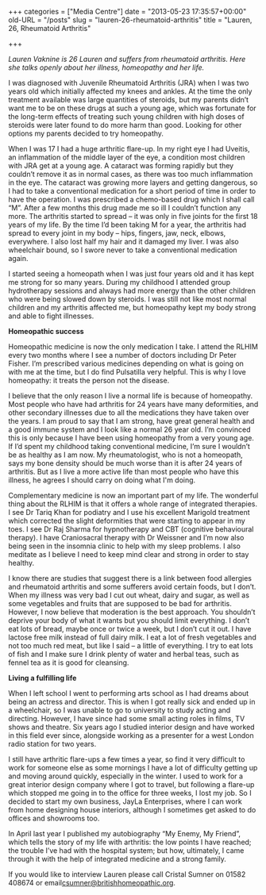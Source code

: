 +++
categories = ["Media Centre"]
date = "2013-05-23 17:35:57+00:00"
old-URL = "/posts"
slug = "lauren-26-rheumatoid-arthritis"
title = "Lauren, 26, Rheumatoid Arthritis"

+++

_Lauren Vaknine is 26 Lauren and suffers from rheumatoid arthritis. Here she talks openly about her illness, homeopathy and her life._

I was diagnosed with Juvenile Rheumatoid Arthritis (JRA) when I was two years old which initially affected my knees and ankles. At the time the only treatment available was large quantities of steroids, but my parents didn’t want me to be on these drugs at such a young age, which was fortunate for the long-term effects of treating such young children with high doses of steroids were later found to do more harm than good. Looking for other options my parents decided to try homeopathy.

When I was 17 I had a huge arthritic flare-up. In my right eye I had Uveitis, an inflammation of the middle layer of the eye, a condition most children with JRA get at a young age. A cataract was forming rapidly but they couldn’t remove it as in normal cases, as there was too much inflammation in the eye. The cataract was growing more layers and getting dangerous, so I had to take a conventional medication for a short period of time in order to have the operation. I was prescribed a chemo-based drug which I shall call “M”. After a few months this drug made me so ill I couldn’t function any more. The arthritis started to spread – it was only in five joints for the first 18 years of my life. By the time I’d been taking M for a year, the arthritis had spread to every joint in my body – hips, fingers, jaw, neck, elbows, everywhere. I also lost half my hair and it damaged my liver. I was also wheelchair bound, so I swore never to take a conventional medication again.

I started seeing a homeopath when I was just four years old and it has kept me strong for so many years. During my childhood I attended group hydrotherapy sessions and always had more energy than the other children who were being slowed down by steroids. I was still not like most normal children and my arthritis affected me, but homeopathy kept my body strong and able to fight illnesses.

**Homeopathic success**

Homeopathic medicine is now the only medication I take. I attend the RLHIM every two months where I see a number of doctors including Dr Peter Fisher. I’m prescribed various medicines depending on what is going on with me at the time, but I do find Pulsatilla very helpful. This is why I love homeopathy: it treats the person not the disease.

I believe that the only reason I live a normal life is because of homeopathy. Most people who have had arthritis for 24 years have many deformities, and other secondary illnesses due to all the medications they have taken over the years. I am proud to say that I am strong, have great general health and a good immune system and I look like a normal 26 year old. I’m convinced this is only because I have been using homeopathy from a very young age. If I’d spent my childhood taking conventional medicine, I’m sure I wouldn’t be as healthy as I am now. My rheumatologist, who is not a homeopath, says my bone density should be much worse than it is after 24 years of arthritis. But as I live a more active life than most people who have this illness, he agrees I should carry on doing what I'm doing.

Complementary medicine is now an important part of my life. The wonderful thing about the RLHIM is that it offers a whole range of integrated therapies. I see Dr Tariq Khan for podiatry and I use his excellent Marigold treatment which corrected the slight deformities that were starting to appear in my toes. I see Dr Raj Sharma for hypnotherapy and CBT (cognitive behavioural therapy). I have Craniosacral therapy with Dr Weissner and I’m now also being seen in the insomnia clinic to help with my sleep problems. I also meditate as I believe I need to keep mind clear and strong in order to stay healthy.

I know there are studies that suggest there is a link between food allergies and rheumatoid arthritis and some sufferers avoid certain foods, but I don’t. When my illness was very bad I cut out wheat, dairy and sugar, as well as some vegetables and fruits that are supposed to be bad for arthritis. However, I now believe that moderation is the best approach. You shouldn’t deprive your body of what it wants but you should limit everything. I don’t eat lots of bread, maybe once or twice a week, but I don’t cut it out. I have lactose free milk instead of full dairy milk. I eat a lot of fresh vegetables and not too much red meat, but like I said – a little of everything. I try to eat lots of fish and I make sure I drink plenty of water and herbal teas, such as fennel tea as it is good for cleansing.

**Living a fulfilling life**

When I left school I went to performing arts school as I had dreams about being an actress and director. This is when I got really sick and ended up in a wheelchair, so I was unable to go to university to study acting and directing. However, I have since had some small acting roles in films, TV shows and theatre. Six years ago I studied interior design and have worked in this field ever since, alongside working as a presenter for a west London radio station for two years.

I still have arthritic flare-ups a few times a year, so find it very difficult to work for someone else as some mornings I have a lot of difficulty getting up and moving around quickly, especially in the winter. I used to work for a great interior design company where I got to travel, but following a flare-up which stopped me going in to the office for three weeks, I lost my job. So I decided to start my own business, JayLa Enterprises, where I can work from home designing house interiors, although I sometimes get asked to do offices and showrooms too.

In April last year I published my autobiography “My Enemy, My Friend”, which tells the story of my life with arthritis: the low points I have reached; the trouble I’ve had with the hospital system; but how, ultimately, I came through it with the help of integrated medicine and a strong family.

If you would like to interview Lauren please call Cristal Sumner on 01582 408674 or email[csumner@britishhomeopathic.org](mailto:csumner@britishhomeopathic.org).
